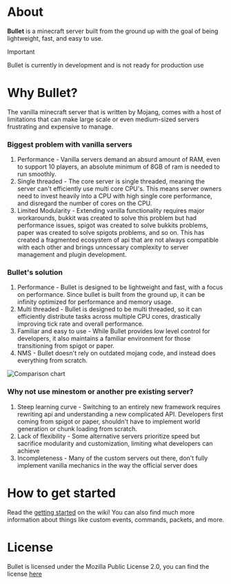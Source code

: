 # About

**Bullet** is a minecraft server built from the ground up with the goal of being lightweight, fast, and easy to use.
> [!IMPORTANT]
> Bullet is currently in development and is not ready for production use

# Why Bullet?

The vanilla minecraft server that is written by Mojang, comes with a host of limitations that can make large scale or even medium-sized servers frustrating and expensive to manage.

### Biggest problem with vanilla servers
<ol>
    <li>Performance - Vanilla servers demand an absurd amount of RAM, even to support 10 players, an absolute minimum of 8GB of ram is needed to run smoothly.</li>
    <li>Single threaded - The core server is single threaded, meaning the server can't efficiently use multi core CPU's. This means server owners need to invest heavily into a CPU with high single core performance, and disregard the number of cores on the CPU.</li>
    <li>Limited Modularity - Extending vanilla functionality requires major workarounds, bukkit was created to solve this problem but had performance issues, spigot was created to solve bukkits problems, paper was created to solve spigots problems, and so on. This has created a fragmented ecosystem of api that are not always compatible with each other and brings unncessary complexity to server management and plugin development.</li>
</ol>

### Bullet's solution
<ol>
    <li>Performance - Bullet is designed to be lightweight and fast, with a focus on performance. Since bullet is built from the ground up, it can be infinity optimized for performance and memory usage.</li>
    <li>Multi threaded - Bullet is designed to be multi threaded, so it can efficiently distribute tasks across multiple CPU cores, drastically improving tick rate and overall performance.</li>
    <li>Familiar and easy to use - While Bullet provides low level control for developers, it also maintains a familiar environment for those transitioning from spigot or paper.</li>
    <li>NMS - Bullet doesn't rely on outdated mojang code, and instead does everything from scratch.</li>
</ol>

<img src="./img/comparision.png" alt="Comparison chart">

### Why not use minestom or another pre existing server?
<ol>
    <li>Steep learning curve - Switching to an entirely new framework requires rewriting api and understanding a new complicated API. Developers first coming from spigot or paper, shouldn't have to implement world generation or chunk loading from scratch.</li>
    <li>Lack of flexibility - Some alternative servers prioritize speed but sacrifice modularity and customization, limiting what developers can achieve</li>
    <li>Incompleteness - Many of the custom servers out there, don't fully implement vanilla mechanics in the way the official server does</li>
</ol>

# How to get started

Read the <a href="https://bulletmc.gitbook.io/bullet/getting-started">getting started</a> on the wiki! You can also find much more information about things like custom events, commands, packets, and more.

# License

Bullet is licensed under the Mozilla Public License 2.0, you can find the license [here](LICENSE)